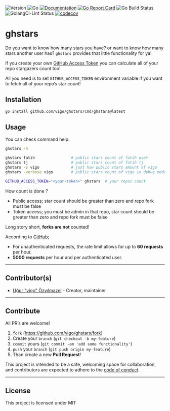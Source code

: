 ![Version](https://img.shields.io/badge/version-0.0.0-orange.svg)
![Go](https://img.shields.io/github/go-mod/go-version/vigo/ghstars)
[![Documentation](https://godoc.org/github.com/vigo/ghstars?status.svg)](https://pkg.go.dev/github.com/vigo/ghstars)
[![Go Report Card](https://goreportcard.com/badge/github.com/vigo/ghstars)](https://goreportcard.com/report/github.com/vigo/ghstars)
![Go Build Status](https://github.com/vigo/ghstars/actions/workflows/go.yml/badge.svg)
![GolangCI-Lint Status](https://github.com/vigo/ghstars/actions/workflows/golang-lint.yml/badge.svg)
[![codecov](https://codecov.io/gh/vigo/ghstars/branch/main/graph/badge.svg?token=BTVK8VKVZM)](https://codecov.io/gh/vigo/ghstars)



# ghstars

Do you want to know how many stars you have? or want to know how many stars
another user has? `ghstars` provides that little functionality for ya!

If you create your own [GitHub Access Token][1]
you can calculate all of your repo stargazers count too!

All you need is to set `GITHUB_ACCESS_TOKEN` environment variable if you want to
fetch all of your repo’s star count!

## Installation

```bash
go install github.com/vigo/ghstars/cmd/ghstars@latest
```

## Usage

You can check command help:

```bash
ghstars -h

ghstars fatih                # public stars count of fatih user
ghstars tj                   # public stars count of fatih tj
ghstars -s vigo              # just how public stars amount of vigo
ghstars -verbose vigo        # public stars count of vigo in debug mode

GITHUB_ACCESS_TOKEN="<your-token>" ghstars  # your repos count
```

How count is done ?

- Public access; star count should be greater than zero and repo fork must be
  false
- Token access; you must be admin in that repo, star count should be greater
  than zero and repo fork must be false

Long story short, **forks are not** counted!

According to [GitHub][2];

- For unauthenticated requests, the rate limit allows for up to **60
  requests** per hour.
- **5000 requests** per hour and per authenticated user.

---

## Contributor(s)

* [Uğur "vigo" Özyılmazel](https://github.com/vigo) - Creator, maintainer

---

## Contribute

All PR’s are welcome!

1. `fork` (https://github.com/vigo/ghstars/fork)
1. Create your `branch` (`git checkout -b my-feature`)
1. `commit` yours (`git commit -am 'add some functionality'`)
1. `push` your `branch` (`git push origin my-feature`)
1. Than create a new **Pull Request**!

This project is intended to be a safe, welcoming space for collaboration, and
contributors are expected to adhere to the [code of conduct][coc].

---

## License

This project is licensed under MIT


[1]: https://github.com/settings/tokens/new
[2]: https://docs.github.com/en/rest/overview/resources-in-the-rest-api#rate-limiting
[coc]: https://github.com/vigo/ghstars/blob/main/CODE_OF_CONDUCT.md
